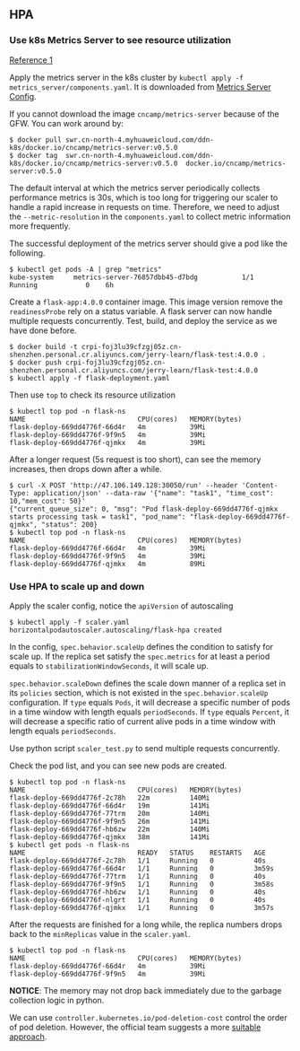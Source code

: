 ## HPA

### Use k8s Metrics Server to see resource utilization

[Reference 1](https://github.com/nonai/k8s-example-files.git)

Apply the metrics server in the k8s cluster by `kubectl apply -f metrics_server/components.yaml`. It is downloaded from [Metrics Server Config](https://github.com/lyudmilalala/k8s_learn/blob/master/module11/components.yaml).

If you cannot download the image `cncamp/metrics-server` because of the GFW. You can work around by:

```shell
$ docker pull swr.cn-north-4.myhuaweicloud.com/ddn-k8s/docker.io/cncamp/metrics-server:v0.5.0
$ docker tag  swr.cn-north-4.myhuaweicloud.com/ddn-k8s/docker.io/cncamp/metrics-server:v0.5.0  docker.io/cncamp/metrics-server:v0.5.0
```

The default interval at which the metrics server periodically collects performance metrics is 30s, which is too long for triggering our scaler to handle a rapid increase in requests on time. Therefore, we need to adjust the `--metric-resolution` in the `components.yaml` to collect metric information more frequently.

The successful deployment of the metrics server should give a pod like the following.

```shell
$ kubectl get pods -A | grep "metrics"
kube-system     metrics-server-76857dbb45-d7bdg           1/1     Running            0    6h
```

Create a `flask-app:4.0.0` container image. This image version remove the `readinessProbe` rely on a status variable. A flask server can now handle multiple requests concurrently. Test, build, and deploy the service as we have done before.

```shell
$ docker build -t crpi-foj3lu39cfzgj05z.cn-shenzhen.personal.cr.aliyuncs.com/jerry-learn/flask-test:4.0.0 .
$ docker push crpi-foj3lu39cfzgj05z.cn-shenzhen.personal.cr.aliyuncs.com/jerry-learn/flask-test:4.0.0
$ kubectl apply -f flask-deployment.yaml 
```

Then use `top` to check its resource utilization

```shell
$ kubectl top pod -n flask-ns
NAME                            CPU(cores)   MEMORY(bytes)   
flask-deploy-669dd4776f-66d4r   4m           39Mi            
flask-deploy-669dd4776f-9f9n5   4m           39Mi            
flask-deploy-669dd4776f-qjmkx   4m           39Mi      
```

After a longer request (5s request is too short), can see the memory increases, then drops down after a while.

```shell
$ curl -X POST 'http://47.106.149.128:30050/run' --header 'Content-Type: application/json' --data-raw '{"name": "task1", "time_cost": 10,"mem_cost": 50}'
{"current_queue_size": 0, "msg": "Pod flask-deploy-669dd4776f-qjmkx starts processing task = task1", "pod_name": "flask-deploy-669dd4776f-qjmkx", "status": 200}
$ kubectl top pod -n flask-ns
NAME                            CPU(cores)   MEMORY(bytes)   
flask-deploy-669dd4776f-66d4r   4m           39Mi            
flask-deploy-669dd4776f-9f9n5   4m           39Mi            
flask-deploy-669dd4776f-qjmkx   4m           89Mi      
```

### Use HPA to scale up and down

Apply the scaler config, notice the `apiVersion` of autoscaling

```shell
$ kubectl apply -f scaler.yaml
horizontalpodautoscaler.autoscaling/flask-hpa created
```

In the config, `spec.behavior.scaleUp` defines the condition to satisfy for scale up. If the replica set satisfy the `spec.metrics` for at least a period equals to `stabilizationWindowSeconds`, it will scale up. 

`spec.behavior.scaleDown` defines the scale down manner of a replica set in its `policies` section, which is not existed in the `spec.behavior.scaleUp` configuration. If `type` equals `Pods`, it will decrease a specific number of pods in a time window with length equals `periodSeconds`. If `type` equals `Percent`, it will decrease a specific ratio of current alive pods in a time window with length equals `periodSeconds`.

Use python script `scaler_test.py` to send multiple requests concurrently. 

Check the pod list, and you can see new pods are created.

```shell
$ kubectl top pod -n flask-ns
NAME                            CPU(cores)   MEMORY(bytes)   
flask-deploy-669dd4776f-2c78h   22m          140Mi           
flask-deploy-669dd4776f-66d4r   19m          141Mi           
flask-deploy-669dd4776f-77trm   20m          140Mi           
flask-deploy-669dd4776f-9f9n5   26m          141Mi           
flask-deploy-669dd4776f-hb6zw   22m          140Mi           
flask-deploy-669dd4776f-qjmkx   38m          141Mi    
$ kubectl get pods -n flask-ns
NAME                            READY   STATUS    RESTARTS   AGE
flask-deploy-669dd4776f-2c78h   1/1     Running   0          40s
flask-deploy-669dd4776f-66d4r   1/1     Running   0          3m59s
flask-deploy-669dd4776f-77trm   1/1     Running   0          40s
flask-deploy-669dd4776f-9f9n5   1/1     Running   0          3m58s
flask-deploy-669dd4776f-hb6zw   1/1     Running   0          40s
flask-deploy-669dd4776f-nlgrt   1/1     Running   0          40s
flask-deploy-669dd4776f-qjmkx   1/1     Running   0          3m57s      
```

After the requests are finished for a long while, the replica numbers drops back to the `minReplicas` value in the `scaler.yaml`.

```shell
$ kubectl top pod -n flask-ns
NAME                            CPU(cores)   MEMORY(bytes)   
flask-deploy-669dd4776f-66d4r   4m           39Mi            
flask-deploy-669dd4776f-9f9n5   4m           39Mi 
```

**NOTICE**: The memory may not drop back immediately due to the garbage collection logic in python.

We can use `controller.kubernetes.io/pod-deletion-cost` control the order of pod deletion. However, the official team suggests a more [suitable approach](https://github.com/kubernetes/kubernetes/issues/107598).
